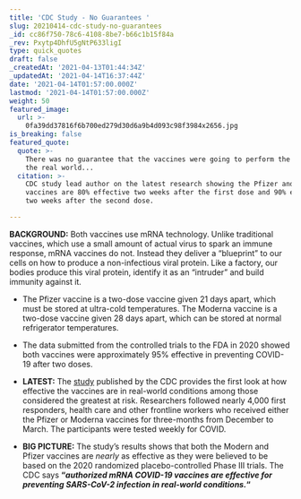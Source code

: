 ```yaml
---
title: 'CDC Study - No Guarantees '
slug: 20210414-cdc-study-no-guarantees
_id: cc86f750-78c6-4108-8be7-b66c1b15f84a
_rev: Pxytp4DhfU5gNtP633ligI
type: quick_quotes
draft: false
_createdAt: '2021-04-13T01:44:34Z'
_updatedAt: '2021-04-14T16:37:44Z'
date: '2021-04-14T01:57:00.000Z'
lastmod: '2021-04-14T01:57:00.000Z'
weight: 50
featured_image:
  url: >-
    0fa39dd37816f6b700ed279d30d6a9b4d093c98f3984x2656.jpg
is_breaking: false
featured_quote:
  quote: >-
    There was no guarantee that the vaccines were going to perform the same in
    the real world...
  citation: >-
    CDC study lead author on the latest research showing the Pfizer and Moderna
    vaccines are 80% effective two weeks after the first dose and 90% effective
    two weeks after the second dose.

---
```

**BACKGROUND:** Both vaccines use mRNA technology. Unlike traditional vaccines, which use a small amount of actual virus to spark an immune response, mRNA vaccines do not. Instead they deliver a “blueprint” to our cells on how to produce a non-infectious viral protein. Like a factory, our bodies produce this viral protein, identify it as an “intruder” and build immunity against it.

  * The Pfizer vaccine is a two-dose vaccine given 21 days apart, which must be stored at ultra-cold temperatures. The Moderna vaccine is a two-dose vaccine given 28 days apart, which can be stored at normal refrigerator temperatures.
  * The data submitted from the controlled trials to the FDA in 2020 showed both vaccines were approximately 95% effective in preventing COVID-19 after two doses.

* **LATEST:** The [study](https://www.cdc.gov/mmwr/volumes/70/wr/mm7013e3.htm) published by the CDC provides the first look at how effective the vaccines are in real-world conditions among those considered the greatest at risk. Researchers followed nearly 4,000 first responders, health care and other frontline workers who received either the Pfizer or Moderna vaccines for three-months from December to March. The participants were tested weekly for COVID.
* **BIG PICTURE:** The study’s results shows that both the Modern and Pfizer vaccines are *nearly* as effective as they were believed to be based on the 2020 randomized placebo-controlled Phase III trials. The CDC says **“_authorized mRNA COVID-19 vaccines are effective for preventing SARS-CoV-2 infection in real-world conditions._“**